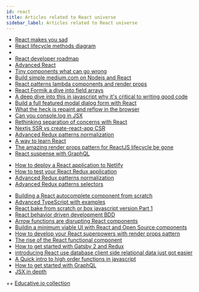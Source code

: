 ```yaml
---
id: react
title: Articles related to React universe
sidebar_label: Articles related to React universe
---
```



- [React makes you sad](https://github.com/gaearon/react-makes-you-sad)
- [React lifecycle methods diagram](https://github.com/wojtekmaj/react-lifecycle-methods-diagram)
- [](https://github.com/azat-co/react)
- [React developer roadmap](https://github.com/adam-golab/react-developer-roadmap)
- [Advanced React](https://advancedreact.com/)
- [Tiny components what can go wrong](https://blog.bitsrc.io/tiny-components-what-can-go-wrong-d6aa42d71370)
- [Build simple medium.com on Nodejs and React](https://codeburst.io/build-simple-medium-com-on-node-js-and-react-js-a278c5192f47)
- [React patterns lambda components and render props](https://itnext.io/react-patterns-lambda-components-and-render-props-c4dce3903a52)
- [React Formik a dive into field arrays](https://medium.com/@rossbulat/react-formik-a-dive-into-field-arrays-fc58fff8a791)
- [A deep dive into this in javascript why it's critical to writing good code](https://medium.freecodecamp.org/a-deep-dive-into-this-in-javascript-why-its-critical-to-writing-good-code-7dca7eb489e7)
- [Build a full featured modal dialog form with React](https://blog.bitsrc.io/build-a-full-featured-modal-dialog-form-with-react-651dcef6c571)
- [What the heck is repaint and reflow in the browser](https://blog.usejournal.com/what-the-heck-is-repaint-and-reflow-in-the-browser-b2d0fb980c08)
- [Can you console.log in JSX](https://medium.com/javascript-in-plain-english/can-you-console-log-in-jsx-732f2ad46fe1)
- [Rethinking separation of concerns with React](https://itnext.io/rethinking-separation-of-concerns-with-react-7e5de1b5c0f7)
- [Nextjs SSR vs create-react-app CSR](https://codeburst.io/next-js-ssr-vs-create-react-app-csr-7452f71599f6)
- [Advanced Redux patterns normalization](https://blog.brainsandbeards.com/advanced-redux-patterns-normalisation-6b9a5aa46e1f)
- [A way to learn React](https://itnext.io/a-way-to-learn-react-b95056eafebb)
- [The amazing render props pattern for ReactJS lifecycle be gone](https://itnext.io/the-amazing-render-props-pattern-for-react-js-lifecycle-begone-14e520fc3821)
- [React suspense with GraphQL](https://medium.com/open-graphql/react-suspense-with-graphql-d95cdef46bfe)
<!-- - []()
- []()
- []()

- []()
- []() -->
- [How to deploy a React application to Netlify](https://medium.freecodecamp.org/how-to-deploy-a-react-application-to-netlify-363b8a98a985)
- [How to test your React Redux application ](https://medium.com/asos-techblog/how-to-test-your-react-redux-application-48d90481a253)
- [Advanced Redux patterns normalization](https://blog.brainsandbeards.com/advanced-redux-patterns-normalisation-6b9a5aa46e1f)
- [Advanced Redux patterns selectors](https://blog.brainsandbeards.com/advanced-redux-patterns-selectors-cb9f88381d74)
<!-- - [](https://github.com/enaqx/awesome-react)
- []()
- []()
- []()
- []()


- []()
- []() -->
- [Building a React autocomplete component from scratch](https://blog.bitsrc.io/building-a-react-autocomplete-component-from-scratch-3f4d5618aa14)
- [Advanced TypeScript with examples](https://levelup.gitconnected.com/advanced-typescript-types-with-examples-1d144e4eda9e)
- [React bake from scratch or box javascript version Part 1](https://codeburst.io/react-bake-from-scratch-or-box-javascript-version-part-1-149994a1adda)
- [React behavior driven development BDD](https://codeburst.io/react-behavior-driven-development-bdd-535afd364e5f)
- [Arrow functions are disrupting React components](https://blog.usejournal.com/arrow-functions-are-disrupting-react-components-63662d35f97b)
- [Buildin a minimum viable UI with React and Open Source components](https://medium.com/codepusher/building-a-minimum-viable-ui-with-react-and-open-source-components-3961e02418ba)
- [How to develop your React superpowers with render props pattern](https://medium.freecodecamp.org/how-to-develop-your-react-superpowers-with-the-render-props-pattern-b74e68c6d053)
- [The rise of the React functional component](https://medium.com/@mark.okeeffe_11887/the-rise-of-the-react-functional-component-138729aa1028)
- [How to get started with Gatsby 2 and Redux](https://medium.freecodecamp.org/how-to-get-started-with-gatsby-2-and-redux-ae1c543571ca)
- [introducing React use database client side relational data just got easier](https://medium.freecodecamp.org/introducing-react-use-database-client-side-relational-data-just-got-easier-d272c9465bf0)
- [A Quick intro to high order functions in javascript](https://medium.freecodecamp.org/a-quick-intro-to-higher-order-functions-in-javascript-1a014f89c6b)
- [How to get started with GraphQL](https://medium.com/@PrinceAshburton/how-to-get-started-with-graphql-a3fbe3d154a1)
- [JSX in depth](https://reactjs.org/docs/jsx-in-depth.html)
<!-- - [](https://blog.logrocket.com/5-common-practices-that-you-can-stop-doing-in-react-9e866df5d269)
- []()
- []()
- []()
- []()
- []()
- []() -->



++
[Educative.io collection](https://www.educative.io/collection/5661736652767232/5629499534213120)



<!--
JSX && Conditional rendering

- []() https://www.robinwieruch.de/conditional-rendering-react/
- []() https://stackoverflow.com/questions/46592833/how-to-use-switch-statement-inside-a-react-component?rq=1
- []() https://stackoverflow.com/questions/37782776/using-for-loops-and-switch-cases-in-react-to-dynamically-render-different-compon
- []() https://dzone.com/articles/react-jsx-how-to-do-it-the-right-way-part-ii-1

- []() https://glcheetham.name/2016/05/20/killing-switch-statements-in-react-with-the-strategy-pattern/
- []() https://caster.io/lessons/beginning-javascript-for-react-native-switch-case-statement
- []() https://blog.logrocket.com/conditional-rendering-in-react-c6b0e5af381e
- []() https://github.com/airbnb/enzyme/issues/353
- []() https://reactjs.org/docs/conditional-rendering.html
 -->

